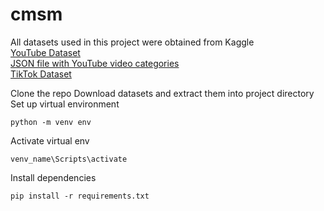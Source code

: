 # cmsm
All datasets used in this project were obtained from Kaggle  
[YouTube Dataset](https://www.kaggle.com/datasets/rsrishav/youtube-trending-video-dataset?select=US_youtube_trending_data.csv)  
[JSON file with YouTube video categories](https://www.kaggle.com/datasets/datasnaek/youtube-new?select=US_category_id.json)  
[TikTok Dataset](https://www.kaggle.com/datasets/erikvdven/tiktok-trending-december-2020)

Clone the repo
Download datasets and extract them into project directory
Set up virtual environment
```
python -m venv env
```
Activate virtual env
```
venv_name\Scripts\activate
```
Install dependencies
```
pip install -r requirements.txt 
```
